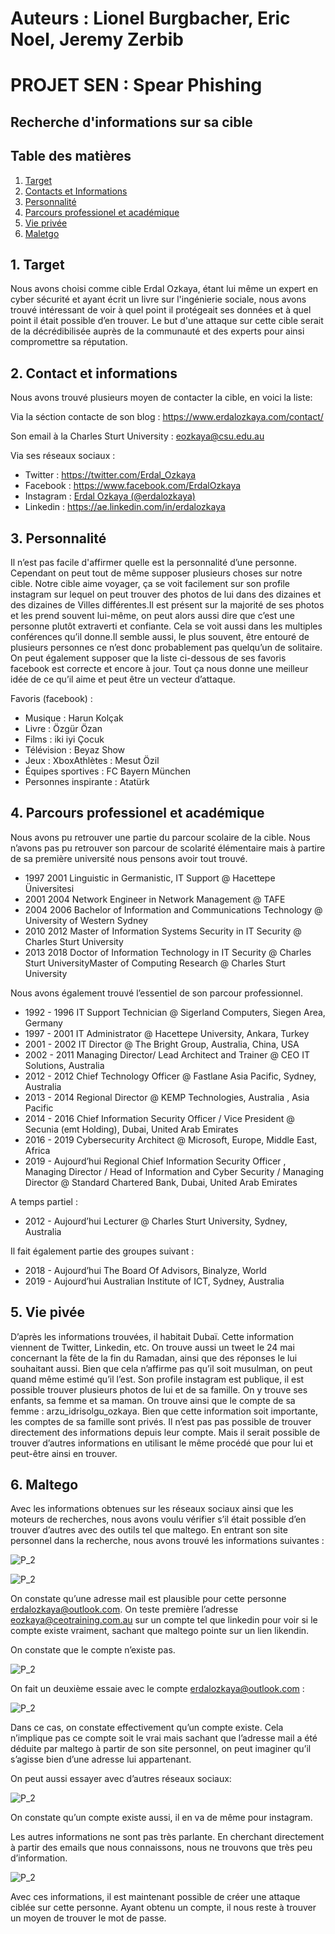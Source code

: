 # Auteurs : Lionel Burgbacher, Eric Noel, Jeremy Zerbib

# PROJET SEN : Spear Phishing

## Recherche d'informations sur sa cible

## Table des matières 

1. [ Target ](#target)
2. [ Contacts et Informations ](#candi)
3. [ Personnalité ](#perso)
4. [ Parcours professionel et académique ](#parc)
5. [ Vie privée ](#vp)
6. [ Maletgo ](#malt)

<a name="target"></a>

## 1. Target

Nous avons choisi comme cible Erdal Ozkaya, étant lui même un expert en cyber sécurité et ayant écrit un livre sur l'ingénierie sociale, nous avons trouvé intéressant de voir à quel point il protégeait ses données et à quel point il était possible d’en trouver. Le but d'une attaque sur cette cible  serait de la décrédibilisée auprès de la communauté et des experts pour ainsi compromettre sa réputation.

<a name="candi"></a>

## 2. Contact et informations

Nous avons trouvé plusieurs moyen de contacter la cible, en voici la liste:

Via la séction contacte de son blog : https://www.erdalozkaya.com/contact/

Son email à la Charles Sturt University : eozkaya@csu.edu.au

Via ses réseaux sociaux :

- Twitter : https://twitter.com/Erdal_Ozkaya
- Facebook : https://www.facebook.com/ErdalOzkaya
- Instagram : [Erdal Ozkaya (@erdalozkaya)](https://www.instagram.com/erdalozkaya/)
- Linkedin : https://ae.linkedin.com/in/erdalozkaya

<a name="perso"></a>
## 3. Personnalité

Il n’est pas facile d'affirmer quelle est la personnalité d’une personne. Cependant on peut tout de même supposer plusieurs choses sur notre cible. Notre cible aime voyager, ça se voit facilement sur son profile instagram sur lequel on peut trouver des photos de lui dans des dizaines et des dizaines de Villes différentes.Il est présent sur la majorité de ses photos et les prend souvent lui-même, on peut alors aussi dire que c’est une personne plutôt extraverti et confiante. Cela se voit aussi dans les multiples conférences qu’il donne.Il semble aussi, le plus souvent, être entouré de plusieurs personnes ce n’est donc probablement pas quelqu’un de solitaire. On peut également supposer que la liste ci-dessous de ses favoris facebook est correcte et encore à jour. Tout ça nous donne une meilleur idée de ce qu’il aime et peut être un vecteur d’attaque. 

Favoris (facebook) :

- Musique : Harun Kolçak
- Livre : Özgür Özan
- Films : iki iyi Çocuk
- Télévision : Beyaz Show
- Jeux : XboxAthlètes : Mesut Özil
- Équipes sportives : FC Bayern München
- Personnes inspirante : Atatürk

<a name="parc"></a>
## 4. Parcours professionel et académique

Nous avons pu retrouver une partie du parcour scolaire de la cible. Nous n’avons pas pu retrouver son parcour de scolarité élémentaire mais à partire de sa première université nous pensons avoir tout trouvé.

- 1997 2001 Linguistic in Germanistic, IT Support @ Hacettepe Üniversitesi
- 2001 2004 Network Engineer in Network Management @ TAFE
- 2004 2006 Bachelor of Information and Communications Technology @ University of Western Sydney
- 2010 2012 Master of Information Systems Security in IT Security @ Charles Sturt University
- 2013 2018 Doctor of Information Technology in IT Security @ Charles Sturt UniversityMaster of Computing Research @ Charles Sturt University

Nous avons également trouvé l’essentiel de son parcour professionnel.
- 1992 - 1996 IT Support Technician @ Sigerland Computers, Siegen Area, Germany
- 1997 - 2001 IT Administrator @ Hacettepe University, Ankara, Turkey
- 2001 - 2002 IT Director @ The Bright Group, Australia, China, USA
- 2002 - 2011 Managing Director/ Lead Architect and Trainer @ CEO IT Solutions, Australia
- 2012 - 2012 Chief Technology Officer @ Fastlane Asia Pacific, Sydney, Australia
- 2013 - 2014 Regional Director @ KEMP Technologies, Australia , Asia Pacific
- 2014 - 2016 Chief Information Security Officer / Vice President @ Secunia (emt Holding), Dubai, United Arab Emirates
- 2016 - 2019 Cybersecurity Architect @ Microsoft, Europe, Middle East, Africa
- 2019 - Aujourd’hui Regional Chief Information Security Officer , Managing Director / Head of Information and Cyber Security / Managing Director @ Standard Chartered Bank, Dubai, United Arab Emirates

A temps partiel :
- 2012 - Aujourd’hui Lecturer @ Charles Sturt University, Sydney, Australia

Il fait également partie des groupes suivant :
- 2018 - Aujourd’hui The Board Of Advisors, Binalyze, World
- 2019 - Aujourd’hui Australian Institute of ICT, Sydney, Australia

<a name="vp"></a>
## 5. Vie pivée

D’après les informations trouvées, il habitait Dubaï. Cette information viennent de Twitter, Linkedin, etc. On trouve aussi un tweet le 24 mai concernant la fête de la fin du Ramadan, ainsi que des réponses le lui souhaitant aussi. Bien que cela n’affirme pas qu’il soit musulman, on peut quand même estimé qu’il l’est. 
Son profile instagram est publique, il est possible trouver plusieurs photos de lui et de sa famille. On y trouve ses enfants, sa femme et sa maman. On trouve ainsi que le compte de sa femme : arzu_idrisolgu_ozkaya. Bien que cette information soit importante, les comptes de sa famille sont privés. Il n’est pas pas possible de trouver directement des informations depuis leur compte. Mais il serait possible de trouver d’autres informations en utilisant le même procédé que pour lui et peut-être ainsi en trouver.

<a name="malt"></a>
## 6. Maltego

Avec les informations obtenues sur les réseaux sociaux ainsi que les moteurs de recherches, nous avons voulu vérifier s’il était possible d’en trouver d’autres avec des outils tel que maltego. 
En entrant son site personnel dans la recherche, nous avons trouvé les informations suivantes : 

![P_2](assets/m1.png)

![P_2](assets/m1.png)

On constate qu’une adresse mail est plausible pour cette personne [erdalozkaya@outlook.com](mailto:erdalozkaya@outlook.com). On teste première l’adresse [eozkaya@ceotraining.com.au](mailto:eozkaya@ceotraining.com.au) sur un compte tel que linkedin pour voir si le compte existe vraiment, sachant que maltego pointe sur un lien likendin. 

On constate que le compte n’existe pas. 

![P_2](assets/m3.png)

On fait un deuxième essaie avec le compte [erdalozkaya@outlook.com](mailto:erdalozkaya@outlook.com) : 

![P_2](assets/m4.png)

Dans ce cas, on constate effectivement qu’un compte existe. Cela n’implique pas ce compte soit le vrai mais sachant que l’adresse mail a été déduite par maltego à partir de son site personnel, on peut imaginer qu’il s’agisse bien d’une adresse lui appartenant. 

On peut aussi essayer avec d’autres réseaux sociaux: 

![P_2](assets/m5.png)

On constate qu’un compte existe aussi, il en va de même pour instagram. 

Les autres informations ne sont pas très parlante.
En cherchant directement à partir des emails que nous connaissons, nous ne trouvons que très peu d’information. 

![P_2](assets/m6.png)

Avec ces informations, il est maintenant possible de créer une attaque ciblée sur cette personne. Ayant obtenu un compte, il nous reste à trouver un moyen de trouver le mot de passe.